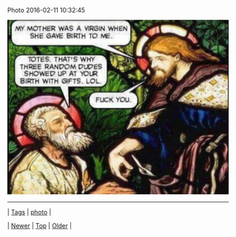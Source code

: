 <!--
title: Photo 2016-02-11 10
date: 2020-06-28T15:27:00.107Z
tags: photo
-->


Photo 2016-02-11 10:32:45

![](139105273008-0.jpg)

<!--BOTTOM-POST-NAVIGATION-->
---

| [Tags](tags.md) | [photo](tag-photo.md) |

| [Newer](139052093927.md) | [Top](index.md) | [Older](139109341639.md) |